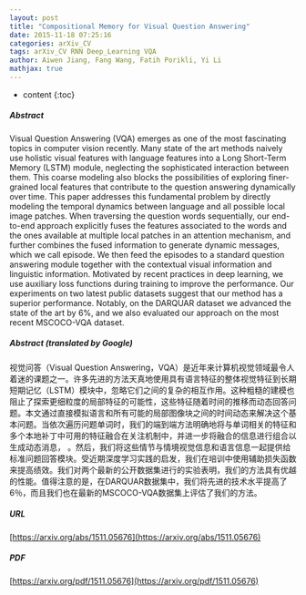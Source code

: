 ```yaml
---
layout: post
title: "Compositional Memory for Visual Question Answering"
date: 2015-11-18 07:25:16
categories: arXiv_CV
tags: arXiv_CV RNN Deep_Learning VQA
author: Aiwen Jiang, Fang Wang, Fatih Porikli, Yi Li
mathjax: true
---
```


* content
{:toc}

##### Abstract
Visual Question Answering (VQA) emerges as one of the most fascinating topics in computer vision recently. Many state of the art methods naively use holistic visual features with language features into a Long Short-Term Memory (LSTM) module, neglecting the sophisticated interaction between them. This coarse modeling also blocks the possibilities of exploring finer-grained local features that contribute to the question answering dynamically over time. This paper addresses this fundamental problem by directly modeling the temporal dynamics between language and all possible local image patches. When traversing the question words sequentially, our end-to-end approach explicitly fuses the features associated to the words and the ones available at multiple local patches in an attention mechanism, and further combines the fused information to generate dynamic messages, which we call episode. We then feed the episodes to a standard question answering module together with the contextual visual information and linguistic information. Motivated by recent practices in deep learning, we use auxiliary loss functions during training to improve the performance. Our experiments on two latest public datasets suggest that our method has a superior performance. Notably, on the DARQUAR dataset we advanced the state of the art by 6$\%$, and we also evaluated our approach on the most recent MSCOCO-VQA dataset.

##### Abstract (translated by Google)
视觉问答（Visual Question Answering，VQA）是近年来计算机视觉领域最令人着迷的课题之一。许多先进的方法天真地使用具有语言特征的整体视觉特征到长期短期记忆（LSTM）模块中，忽略它们之间的复杂的相互作用。这种粗糙的建模也阻止了探索更细粒度的局部特征的可能性，这些特征随着时间的推移而动态回答问题。本文通过直接模拟语言和所有可能的局部图像块之间的时间动态来解决这个基本问题。当依次遍历问题单词时，我们的端到端方法明确地将与单词相关的特征和多个本地补丁中可用的特征融合在关注机制中，并进一步将融合的信息进行组合以生成动态消息， 。然后，我们将这些情节与情境视觉信息和语言信息一起提供给标准问题回答模块。受近期深度学习实践的启发，我们在培训中使用辅助损失函数来提高绩效。我们对两个最新的公开数据集进行的实验表明，我们的方法具有优越的性能。值得注意的是，在DARQUAR数据集中，我们将先进的技术水平提高了6％，而且我们也在最新的MSCOCO-VQA数据集上评估了我们的方法。

##### URL
[https://arxiv.org/abs/1511.05676](https://arxiv.org/abs/1511.05676)

##### PDF
[https://arxiv.org/pdf/1511.05676](https://arxiv.org/pdf/1511.05676)

